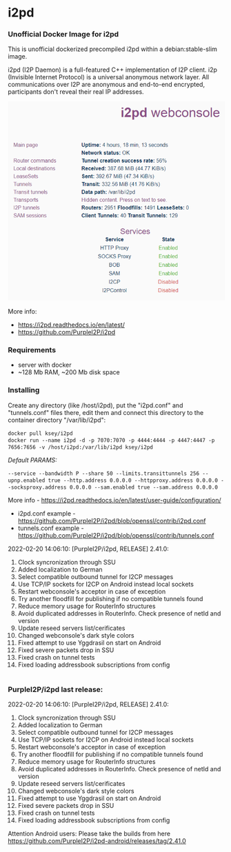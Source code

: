 # i2pd
### Unofficial Docker Image for i2pd
This is unofficial dockerized precompiled i2pd within a debian:stable-slim image.

i2pd (I2P Daemon) is a full-featured C++ implementation of I2P client. i2p (Invisible Internet Protocol) is a universal anonymous network layer. All communications over I2P are anonymous and end-to-end encrypted, participants don't reveal their real IP addresses.

![i2pd](https://raw.githubusercontent.com/MrKsey/i2pd/master/i2pd.PNG)

More info:
- https://i2pd.readthedocs.io/en/latest/
- https://github.com/PurpleI2P/i2pd

### Requirements

* server with docker
* ~128 Mb RAM, ~200 Mb disk space 

### Installing

Create any directory (like /host/i2pd), put the "i2pd.conf" and "tunnels.conf" files there, edit them and connect this directory to the container directory "/var/lib/i2pd":
```
docker pull ksey/i2pd
docker run --name i2pd -d -p 7070:7070 -p 4444:4444 -p 4447:4447 -p 7656:7656 -v /host/i2pd:/var/lib/i2pd ksey/i2pd
```

*Default PARAMS:*
```
--service --bandwidth P --share 50 --limits.transittunnels 256 --upnp.enabled true --http.address 0.0.0.0 --httpproxy.address 0.0.0.0 --socksproxy.address 0.0.0.0 --sam.enabled true --sam.address 0.0.0.0
```
More info - https://i2pd.readthedocs.io/en/latest/user-guide/configuration/

* i2pd.conf example - https://github.com/PurpleI2P/i2pd/blob/openssl/contrib/i2pd.conf 
* tunnels.conf example - https://github.com/PurpleI2P/i2pd/blob/openssl/contrib/tunnels.conf





















2022-02-20 14:06:10: [PurpleI2P/i2pd, RELEASE] 2.41.0:

1. Clock syncronization through SSU
2. Added localization to German
3. Select compatible outbound tunnel for I2CP messages
4. Use TCP/IP sockets for I2CP on Android instead local sockets
5. Restart webconsole's acceptor in case of exception
6. Try another floodfill for publishing if no compatible tunnels found
7. Reduce memory usage for RouterInfo structures
8. Avoid duplicated addresses in RouterInfo. Check presence of netId and version
9. Update reseed servers list/cerificates
10. Changed webconsole's dark style colors
11. Fixed attempt to use Yggdrasil on start on Android
12. Fixed severe packets drop in SSU
13. Fixed crash on tunnel tests
14. Fixed loading addressbook subscriptions from config
# #
### PurpleI2P/i2pd last release:
2022-02-20 14:06:10: [PurpleI2P/i2pd, RELEASE] 2.41.0:

1. Clock syncronization through SSU
2. Added localization to German
3. Select compatible outbound tunnel for I2CP messages
4. Use TCP/IP sockets for I2CP on Android instead local sockets
5. Restart webconsole's acceptor in case of exception
6. Try another floodfill for publishing if no compatible tunnels found
7. Reduce memory usage for RouterInfo structures
8. Avoid duplicated addresses in RouterInfo. Check presence of netId and version
9. Update reseed servers list/cerificates
10. Changed webconsole's dark style colors
11. Fixed attempt to use Yggdrasil on start on Android
12. Fixed severe packets drop in SSU
13. Fixed crash on tunnel tests
14. Fixed loading addressbook subscriptions from config

Attention Android users:
Please take the builds from here
https://github.com/PurpleI2P/i2pd-android/releases/tag/2.41.0

